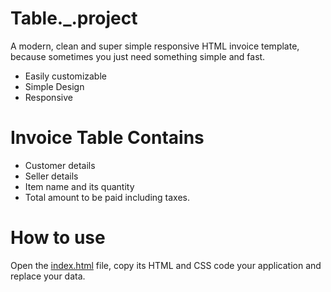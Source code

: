 # Table._.project
A modern, clean and super simple responsive HTML invoice template, because sometimes you just need something simple and fast.

* Easily customizable
* Simple Design
* Responsive


# Invoice Table Contains
 
* Customer details
* Seller details 
* Item name and its quantity 
* Total amount to be paid including taxes.



# How to use
Open the [index.html](https://github.com/ssurbhi09/Table._.project/blob/main/index.html) file, copy its HTML and CSS code your application and replace your data.  
    
